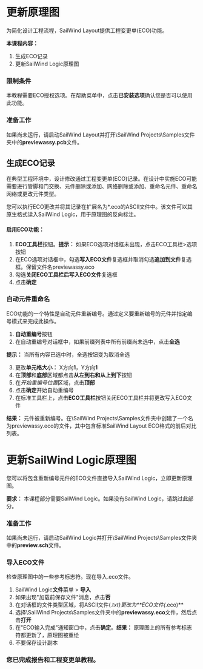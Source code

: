 # 更新原理图

为简化设计工程流程，SailWind Layout提供工程变更单(ECO)功能。

**本课程内容：**

1. 生成ECO记录
2. 更新SailWind Logic原理图

### 限制条件

本教程需要ECO授权选项。在帮助菜单中，点击**已安装选项**确认您是否可以使用此功能。

### 准备工作

如果尚未运行，请启动SailWind Layout并打开\SailWind Projects\Samples文件夹中的**previewassy.pcb**文件。

## 生成ECO记录

在典型工程环境中，设计修改通过工程变更单(ECO)记录。在设计中实施ECO可能需要进行管脚和门交换、元件删除或添加、网络删除或添加、重命名元件、重命名网络或更改元件类型。

您可以执行ECO更改并将其记录在扩展名为*.eco的ASCII文件中。该文件可以其原生格式读入SailWind Logic，用于原理图的反向标注。

#### 启用ECO功能：

1. **ECO工具栏**按钮。**提示：** 如果ECO选项对话框未出现，点击ECO工具栏>选项按钮
2. 在ECO选项对话框中，勾选**写入ECO文件**复选框并取消勾选**追加到文件**复选框。保留文件名previewassy.eco
3. 勾选**关闭ECO工具栏后写入ECO文件**复选框
4. 点击**确定**

### 自动元件重命名

ECO功能的一个特性是自动元件重新编号。通过定义要重新编号的元件并指定编号模式来完成此操作。

1. **自动重编号**按钮
2. 在自动重编号对话框中，如果前缀列表中所有前缀尚未选中，点击**全选**

**提示：** 当所有内容已选中时，全选按钮变为取消全选

3. 更改**单元格大小：** X方向**1**，Y方向**1**
4. 在**顶部**和**底部**区域都点击**从左到右和从上到下**按钮
5. 在*开始重编号位置*区域，点击**顶部**
6. 点击**确定**开始自动重编号
7. 在标准工具栏上，点击**ECO工具栏**按钮关闭ECO工具栏并将更改写入ECO文件

**结果：** 元件被重新编号。在\SailWind Projects\Samples文件夹中创建了一个名为previewassy.eco的文件，其中包含标准SailWind Layout ECO格式的前后对比列表。

# 更新SailWind Logic原理图

您可以将包含重新编号元件的ECO文件直接导入SailWind Logic，立即更新原理图。

**要求：** 本课程部分需要SailWind Logic。如果没有SailWind Logic，请跳过此部分。

### 准备工作

如果尚未运行，请启动SailWind Logic并打开\SailWind Projects\Samples文件夹中的**preview.sch**文件。

### 导入ECO文件

检查原理图中的一些参考标志符。现在导入.eco文件。

1. SailWind Logic**文件**菜单 > **导入**
2. 如果出现"加载前保存文件"消息，点击**否**
3. 在对话框的文件类型区域，将ASCII文件(*.txt)更改为**ECO文件(*.eco)**
4. 选择\SailWind Projects\Samples文件夹中的**previewassy.eco**文件，然后点击**打开**
5. 在"ECO输入完成"通知窗口中，点击**确定**。**结果：** 原理图上的所有参考标志符都更新了，原理图被重绘
6. 不要保存设计副本

### 您已完成报告和工程变更单教程。